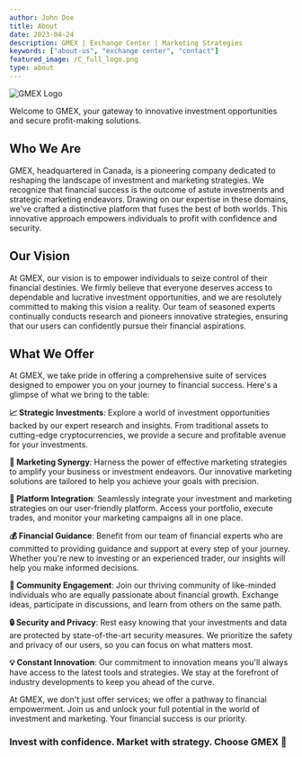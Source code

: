 ```yaml
---
author: John Doe
title: About
date: 2023-04-24
description: GMEX | Exchange Center | Marketing Strategies
keywords: ["about-us", "exchange center", "contact"]
featured_image: /C_full_logo.png
type: about
---
```

![GMEX Logo](/C_full_logo.png)

Welcome to GMEX, your gateway to innovative investment opportunities and secure profit-making solutions.

## Who We Are

GMEX, headquartered in Canada, is a pioneering company dedicated to reshaping the landscape of investment and marketing strategies. We recognize that financial success is the outcome of astute investments and strategic marketing endeavors. Drawing on our expertise in these domains, we've crafted a distinctive platform that fuses the best of both worlds. This innovative approach empowers individuals to profit with confidence and security.

## Our Vision

At GMEX, our vision is to empower individuals to seize control of their financial destinies. We firmly believe that everyone deserves access to dependable and lucrative investment opportunities, and we are resolutely committed to making this vision a reality. Our team of seasoned experts continually conducts research and pioneers innovative strategies, ensuring that our users can confidently pursue their financial aspirations.

## What We Offer

At GMEX, we take pride in offering a comprehensive suite of services designed to empower you on your journey to financial success. Here's a glimpse of what we bring to the table:

**📈 Strategic Investments**: Explore a world of investment opportunities backed by our expert research and insights. From traditional assets to cutting-edge cryptocurrencies, we provide a secure and profitable avenue for your investments.

**🚀 Marketing Synergy**: Harness the power of effective marketing strategies to amplify your business or investment endeavors. Our innovative marketing solutions are tailored to help you achieve your goals with precision.

**💼 Platform Integration**: Seamlessly integrate your investment and marketing strategies on our user-friendly platform. Access your portfolio, execute trades, and monitor your marketing campaigns all in one place.

**💰 Financial Guidance**: Benefit from our team of financial experts who are committed to providing guidance and support at every step of your journey. Whether you're new to investing or an experienced trader, our insights will help you make informed decisions.

**🌟 Community Engagement**: Join our thriving community of like-minded individuals who are equally passionate about financial growth. Exchange ideas, participate in discussions, and learn from others on the same path.

**🔒 Security and Privacy**: Rest easy knowing that your investments and data are protected by state-of-the-art security measures. We prioritize the safety and privacy of our users, so you can focus on what matters most.

**💡 Constant Innovation**: Our commitment to innovation means you'll always have access to the latest tools and strategies. We stay at the forefront of industry developments to keep you ahead of the curve.

At GMEX, we don't just offer services; we offer a pathway to financial empowerment. Join us and unlock your full potential in the world of investment and marketing. Your financial success is our priority.

### Invest with confidence. Market with strategy. Choose GMEX 🚀